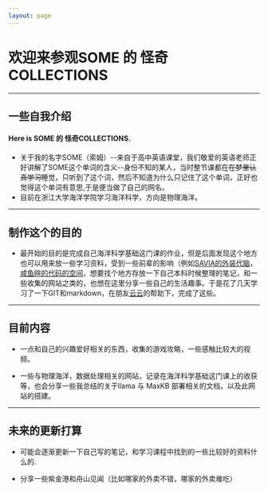 ```yaml
---
layout: page
---
```


# 欢迎来参观**SOME 的 怪奇COLLECTIONS**

---
## 一些自我介绍


#### Here is SOME 的 怪奇COLLECTIONS.

- 关于我的名字SOME（索姆）--来自于高中英语课堂，我们敬爱的英语老师正好讲解了SOME这个单词的含义--身份不知的某人，当时整节课都在~~在梦里认真学习~~睡觉，只听到了这个词，然后不知道为什么只记住了这个单词，正好也觉得这个单词有意思,于是便当做了自己的网名。
- 目前在浙江大学海洋学院学习海洋科学，方向是物理海洋。

---

## 制作这个的目的


- 最开始的目的是完成自己海洋科学基础这门课的作业，但是后面发现这个地方也可以用来放一些学习资料，受到一些前辈的影响（例如[SAVIA的外装代脑](https://savia7582.github.io/Exterior/)，[咸鱼暄的代码的空间](https://xuan-insr.github.io/)，想要找个地方存放一下自己本科时候整理的笔记，和一些收集的网站之类的，也想在这里分享一些自己的生活趣事。于是花了几天学习了一下GIT和markdown，在朋友[云云](https://github.com/aminoacid20)的帮助下，完成了这些。



----

## 目前内容
- 一点和自己的兴趣爱好相关的东西，收集的游戏攻略，一些感触比较大的视频。  

- 一些与物理海洋，数据处理相关的网站，记录在海洋科学基础这门课上的收获等，也会分享一些我总结的关于llama 与 MaxKB 部署相关的文档，以及此网站的搭建。

----

## 未来的更新打算

- 可能会逐渐更新一下自己写的笔记，和学习课程中找到的一些比较好的资料什么的.

- 分享一些紫金港和舟山见闻（比如哪家的外卖不错，哪家的外卖难吃）




